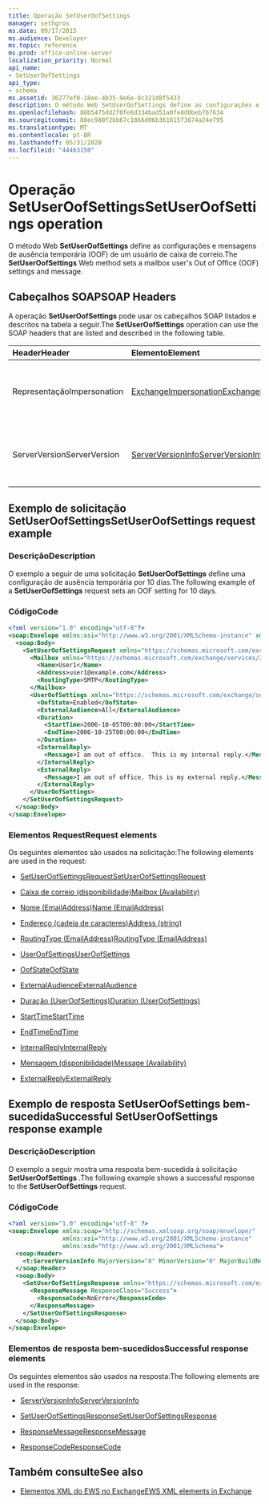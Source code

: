 ```yaml
---
title: Operação SetUserOofSettings
manager: sethgros
ms.date: 09/17/2015
ms.audience: Developer
ms.topic: reference
ms.prod: office-online-server
localization_priority: Normal
api_name:
- SetUserOofSettings
api_type:
- schema
ms.assetid: 36277ef0-18ee-4b35-9e6e-8c321d8f5433
description: O método Web SetUserOofSettings define as configurações e mensagens de ausência temporária (OOF) de um usuário de caixa de correio.
ms.openlocfilehash: 88b5475dd2f0fe6d334bad51a0fe8d0beb767634
ms.sourcegitcommit: 88ec988f2bb67c1866d06b361615f3674a24e795
ms.translationtype: MT
ms.contentlocale: pt-BR
ms.lasthandoff: 05/31/2020
ms.locfileid: "44463150"
---
```

# <a name="setuseroofsettings-operation"></a><span data-ttu-id="d6833-103">Operação SetUserOofSettings</span><span class="sxs-lookup"><span data-stu-id="d6833-103">SetUserOofSettings operation</span></span>

<span data-ttu-id="d6833-104">O método Web **SetUserOofSettings** define as configurações e mensagens de ausência temporária (OOF) de um usuário de caixa de correio.</span><span class="sxs-lookup"><span data-stu-id="d6833-104">The **SetUserOofSettings** Web method sets a mailbox user's Out of Office (OOF) settings and message.</span></span> 
  
## <a name="soap-headers"></a><span data-ttu-id="d6833-105">Cabeçalhos SOAP</span><span class="sxs-lookup"><span data-stu-id="d6833-105">SOAP Headers</span></span>

<span data-ttu-id="d6833-106">A operação **SetUserOofSettings** pode usar os cabeçalhos SOAP listados e descritos na tabela a seguir.</span><span class="sxs-lookup"><span data-stu-id="d6833-106">The **SetUserOofSettings** operation can use the SOAP headers that are listed and described in the following table.</span></span> 
  
|<span data-ttu-id="d6833-107">**Header**</span><span class="sxs-lookup"><span data-stu-id="d6833-107">**Header**</span></span>|<span data-ttu-id="d6833-108">**Elemento**</span><span class="sxs-lookup"><span data-stu-id="d6833-108">**Element**</span></span>|<span data-ttu-id="d6833-109">**Descrição**</span><span class="sxs-lookup"><span data-stu-id="d6833-109">**Description**</span></span>|
|:-----|:-----|:-----|
|<span data-ttu-id="d6833-110">Representação</span><span class="sxs-lookup"><span data-stu-id="d6833-110">Impersonation</span></span>  <br/> |[<span data-ttu-id="d6833-111">ExchangeImpersonation</span><span class="sxs-lookup"><span data-stu-id="d6833-111">ExchangeImpersonation</span></span>](exchangeimpersonation.md) <br/> |<span data-ttu-id="d6833-112">Identifica o usuário que o aplicativo cliente está representando.</span><span class="sxs-lookup"><span data-stu-id="d6833-112">Identifies the user whom the client application is impersonating.</span></span>  <br/> |
|<span data-ttu-id="d6833-113">ServerVersion</span><span class="sxs-lookup"><span data-stu-id="d6833-113">ServerVersion</span></span>  <br/> |[<span data-ttu-id="d6833-114">ServerVersionInfo</span><span class="sxs-lookup"><span data-stu-id="d6833-114">ServerVersionInfo</span></span>](serverversioninfo.md) <br/> |<span data-ttu-id="d6833-115">Identifica a versão do servidor que respondeu à solicitação.</span><span class="sxs-lookup"><span data-stu-id="d6833-115">Identifies the version of the server that responded to the request.</span></span>  <br/> |
   
## <a name="setuseroofsettings-request-example"></a><span data-ttu-id="d6833-116">Exemplo de solicitação SetUserOofSettings</span><span class="sxs-lookup"><span data-stu-id="d6833-116">SetUserOofSettings request example</span></span>

### <a name="description"></a><span data-ttu-id="d6833-117">Descrição</span><span class="sxs-lookup"><span data-stu-id="d6833-117">Description</span></span>

<span data-ttu-id="d6833-118">O exemplo a seguir de uma solicitação **SetUserOofSettings** define uma configuração de ausência temporária por 10 dias.</span><span class="sxs-lookup"><span data-stu-id="d6833-118">The following example of a **SetUserOofSettings** request sets an OOF setting for 10 days.</span></span> 
  
### <a name="code"></a><span data-ttu-id="d6833-119">Código</span><span class="sxs-lookup"><span data-stu-id="d6833-119">Code</span></span>

```XML
<?xml version="1.0" encoding="utf-8"?>
<soap:Envelope xmlns:xsi="http://www.w3.org/2001/XMLSchema-instance" xmlns:xsd="http://www.w3.org/2001/XMLSchema" xmlns:soap="http://schemas.xmlsoap.org/soap/envelope/">
  <soap:Body>
    <SetUserOofSettingsRequest xmlns="https://schemas.microsoft.com/exchange/services/2006/messages">
      <Mailbox xmlns="https://schemas.microsoft.com/exchange/services/2006/types">
        <Name>User1</Name>
        <Address>user1@example.com</Address>
        <RoutingType>SMTP</RoutingType>
      </Mailbox>
      <UserOofSettings xmlns="https://schemas.microsoft.com/exchange/services/2006/types">
        <OofState>Enabled</OofState>
        <ExternalAudience>All</ExternalAudience>
        <Duration>
          <StartTime>2006-10-05T00:00:00</StartTime>
          <EndTime>2006-10-25T00:00:00</EndTime>
        </Duration>
        <InternalReply>
          <Message>I am out of office.  This is my internal reply.</Message>
        </InternalReply>
        <ExternalReply>
          <Message>I am out of office. This is my external reply.</Message>
        </ExternalReply>
      </UserOofSettings>
    </SetUserOofSettingsRequest>
  </soap:Body>
</soap:Envelope>
```

### <a name="request-elements"></a><span data-ttu-id="d6833-120">Elementos Request</span><span class="sxs-lookup"><span data-stu-id="d6833-120">Request elements</span></span>

<span data-ttu-id="d6833-121">Os seguintes elementos são usados na solicitação:</span><span class="sxs-lookup"><span data-stu-id="d6833-121">The following elements are used in the request:</span></span>
  
- [<span data-ttu-id="d6833-122">SetUserOofSettingsRequest</span><span class="sxs-lookup"><span data-stu-id="d6833-122">SetUserOofSettingsRequest</span></span>](setuseroofsettingsrequest.md)
    
- [<span data-ttu-id="d6833-123">Caixa de correio (disponibilidade)</span><span class="sxs-lookup"><span data-stu-id="d6833-123">Mailbox (Availability)</span></span>](mailbox-availability.md)
    
- [<span data-ttu-id="d6833-124">Nome (EmailAddress)</span><span class="sxs-lookup"><span data-stu-id="d6833-124">Name (EmailAddress)</span></span>](name-emailaddress.md)
    
- [<span data-ttu-id="d6833-125">Endereço (cadeia de caracteres)</span><span class="sxs-lookup"><span data-stu-id="d6833-125">Address (string)</span></span>](address-string.md)
    
- [<span data-ttu-id="d6833-126">RoutingType (EmailAddress)</span><span class="sxs-lookup"><span data-stu-id="d6833-126">RoutingType (EmailAddress)</span></span>](routingtype-emailaddress.md)
    
- [<span data-ttu-id="d6833-127">UserOofSettings</span><span class="sxs-lookup"><span data-stu-id="d6833-127">UserOofSettings</span></span>](useroofsettings.md)
    
- [<span data-ttu-id="d6833-128">OofState</span><span class="sxs-lookup"><span data-stu-id="d6833-128">OofState</span></span>](oofstate.md)
    
- [<span data-ttu-id="d6833-129">ExternalAudience</span><span class="sxs-lookup"><span data-stu-id="d6833-129">ExternalAudience</span></span>](externalaudience.md)
    
- [<span data-ttu-id="d6833-130">Duração (UserOofSettings)</span><span class="sxs-lookup"><span data-stu-id="d6833-130">Duration (UserOofSettings)</span></span>](duration-useroofsettings.md)
    
- [<span data-ttu-id="d6833-131">StartTime</span><span class="sxs-lookup"><span data-stu-id="d6833-131">StartTime</span></span>](starttime.md)
    
- [<span data-ttu-id="d6833-132">EndTime</span><span class="sxs-lookup"><span data-stu-id="d6833-132">EndTime</span></span>](endtime.md)
    
- [<span data-ttu-id="d6833-133">InternalReply</span><span class="sxs-lookup"><span data-stu-id="d6833-133">InternalReply</span></span>](internalreply.md)
    
- [<span data-ttu-id="d6833-134">Mensagem (disponibilidade)</span><span class="sxs-lookup"><span data-stu-id="d6833-134">Message (Availability)</span></span>](message-availability.md)
    
- [<span data-ttu-id="d6833-135">ExternalReply</span><span class="sxs-lookup"><span data-stu-id="d6833-135">ExternalReply</span></span>](externalreply.md)
    
## <a name="successful-setuseroofsettings-response-example"></a><span data-ttu-id="d6833-136">Exemplo de resposta SetUserOofSettings bem-sucedida</span><span class="sxs-lookup"><span data-stu-id="d6833-136">Successful SetUserOofSettings response example</span></span>

### <a name="description"></a><span data-ttu-id="d6833-137">Descrição</span><span class="sxs-lookup"><span data-stu-id="d6833-137">Description</span></span>

<span data-ttu-id="d6833-138">O exemplo a seguir mostra uma resposta bem-sucedida à solicitação **SetUserOofSettings** .</span><span class="sxs-lookup"><span data-stu-id="d6833-138">The following example shows a successful response to the **SetUserOofSettings** request.</span></span> 
  
### <a name="code"></a><span data-ttu-id="d6833-139">Código</span><span class="sxs-lookup"><span data-stu-id="d6833-139">Code</span></span>

```XML
<?xml version="1.0" encoding="utf-8" ?> 
<soap:Envelope xmlns:soap="http://schemas.xmlsoap.org/soap/envelope/"
               xmlns:xsi="http://www.w3.org/2001/XMLSchema-instance"
               xmlns:xsd="http://www.w3.org/2001/XMLSchema">
  <soap:Header>
    <t:ServerVersionInfo MajorVersion="8" MinorVersion="0" MajorBuildNumber="685" MinorBuildNumber="8" xmlns:t="https://schemas.microsoft.com/exchange/services/2006/types" /> 
  </soap:Header>
  <soap:Body>
    <SetUserOofSettingsResponse xmlns="https://schemas.microsoft.com/exchange/services/2006/messages">
      <ResponseMessage ResponseClass="Success">
        <ResponseCode>NoError</ResponseCode> 
      </ResponseMessage>
    </SetUserOofSettingsResponse>
  </soap:Body>
</soap:Envelope>
```

### <a name="successful-response-elements"></a><span data-ttu-id="d6833-140">Elementos de resposta bem-sucedidos</span><span class="sxs-lookup"><span data-stu-id="d6833-140">Successful response elements</span></span>

<span data-ttu-id="d6833-141">Os seguintes elementos são usados na resposta:</span><span class="sxs-lookup"><span data-stu-id="d6833-141">The following elements are used in the response:</span></span>
  
- [<span data-ttu-id="d6833-142">ServerVersionInfo</span><span class="sxs-lookup"><span data-stu-id="d6833-142">ServerVersionInfo</span></span>](serverversioninfo.md)
    
- [<span data-ttu-id="d6833-143">SetUserOofSettingsResponse</span><span class="sxs-lookup"><span data-stu-id="d6833-143">SetUserOofSettingsResponse</span></span>](setuseroofsettingsresponse.md)
    
- [<span data-ttu-id="d6833-144">ResponseMessage</span><span class="sxs-lookup"><span data-stu-id="d6833-144">ResponseMessage</span></span>](responsemessage.md)
    
- [<span data-ttu-id="d6833-145">ResponseCode</span><span class="sxs-lookup"><span data-stu-id="d6833-145">ResponseCode</span></span>](responsecode.md)
    
## <a name="see-also"></a><span data-ttu-id="d6833-146">Também consulte</span><span class="sxs-lookup"><span data-stu-id="d6833-146">See also</span></span>



- [<span data-ttu-id="d6833-147">Elementos XML do EWS no Exchange</span><span class="sxs-lookup"><span data-stu-id="d6833-147">EWS XML elements in Exchange</span></span>](ews-xml-elements-in-exchange.md)

